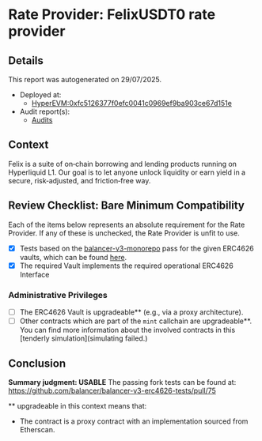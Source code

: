 
# Rate Provider: FelixUSDT0 rate provider

## Details
This report was autogenerated on 29/07/2025.

- Deployed at:
    - [HyperEVM:0xfc5126377f0efc0041c0969ef9ba903ce67d151e](https://hyperevmscan.io/address/0xfc5126377f0efc0041c0969ef9ba903ce67d151e)
- Audit report(s):
    - [Audits](https://docs.kinetiq.xyz/contracts-and-audits)

## Context
Felix is a suite of on‑chain borrowing and lending products running on Hyperliquid L1. Our goal is to let anyone unlock liquidity or earn yield in a secure, risk‑adjusted, and friction‑free way.
## Review Checklist: Bare Minimum Compatibility
Each of the items below represents an absolute requirement for the Rate Provider. If any of these is unchecked, the Rate Provider is unfit to use.

- [x] Tests based on the [balancer-v3-monorepo](https://github.com/balancer/balancer-v3-monorepo/tree/main/pkg/vault/test/foundry/fork) pass for the given ERC4626 vaults, which can be found [here](https://github.com/balancer/balancer-v3-erc4626-tests/tree/main/test).
- [x] The required Vault implements the required operational ERC4626 Interface

### Administrative Privileges
- [ ] The ERC4626 Vault is upgradeable** (e.g., via a proxy architecture).
- [ ] Other contracts which are part of the `mint` callchain are upgradeable**. You can find more information
   about the involved contracts in this [tenderly simulation](simulating failed.)

## Conclusion
**Summary judgment: USABLE**
The passing fork tests can be found at: https://github.com/balancer/balancer-v3-erc4626-tests/pull/75

** upgradeable in this context means that:
- The contract is a proxy contract with an implementation sourced from Etherscan.
    
